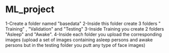 # ML_project

1-Create a folder named "basedata"
2-Inside this folder create 3 folders " Training" , "Validation" and "Testing"
3-Inside Training you create 2 folders "Asleep" and "Awake". 
4-Inside each folder you upload the corresponding images (upload a set of images containing asleep persons and awake persons  but in the testing folder you putt any type of face images)

